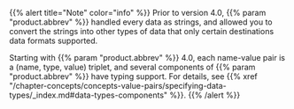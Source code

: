 ---
---
<!-- DISCLAIMER: This file is based on the syslog-ng Open Source Edition documentation https://github.com/balabit/syslog-ng-ose-guides/commit/2f4a52ee61d1ea9ad27cb4f3168b95408fddfdf2 and is used under the terms of The syslog-ng Open Source Edition Documentation License. The file has been modified by Axoflow. -->
{{% alert title="Note" color="info" %}}
Prior to version 4.0, {{% param "product.abbrev" %}} handled every data as strings, and allowed you to convert the strings into other types of data that only certain destinations data formats supported.

Starting with {{% param "product.abbrev" %}} 4.0, each name-value pair is a (name, type, value) triplet, and several components of {{% param "product.abbrev" %}} have typing support. For details, see {{% xref "/chapter-concepts/concepts-value-pairs/specifying-data-types/_index.md#data-types-components" %}}.
{{% /alert %}}
